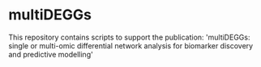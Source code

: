 # multiDEGGs
This repository contains scripts to support the publication: 'multiDEGGs: single or multi-omic differential network analysis for biomarker discovery and predictive modelling'
